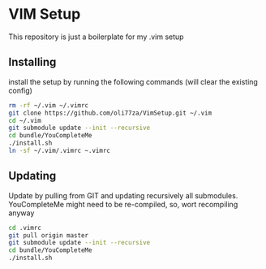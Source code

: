 # VIM Setup

This repository is just a boilerplate for my .vim setup

## Installing

install the setup by running the following commands (will clear the existing config)

```sh
rm -rf ~/.vim ~/.vimrc
git clone https://github.com/oli77za/VimSetup.git ~/.vim
cd ~/.vim
git submodule update --init --recursive
cd bundle/YouCompleteMe
./install.sh
ln -sf ~/.vim/.vimrc ~.vimrc
```

## Updating
Update by pulling from GIT and updating recursively all submodules. YouCompleteMe might need to be re-compiled, so, wort recompiling anyway
```sh
cd .vimrc
git pull origin master
git submodule update --init --recursive
cd bundle/YouCompleteMe
./install.sh
```

